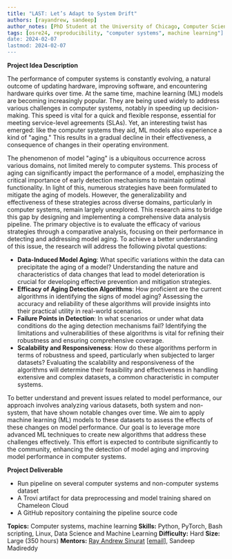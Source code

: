 ```yaml
---
title: "LAST: Let’s Adapt to System Drift"
authors: [rayandrew, sandeep]
author_notes: [PhD Student at the University of Chicago, Computer Scientist at the University of Chicago]
tags: [osre24, reproducibility, "computer systems", machine learning"]
date: 2024-02-07
lastmod: 2024-02-07
---
```


**Project Idea Description**

The performance of computer systems is constantly evolving, a natural outcome of updating hardware, improving software, and encountering hardware quirks over time. At the same time, machine learning (ML) models are becoming increasingly popular. They are being used widely to address various challenges in computer systems, notably in speeding up decision-making. This speed is vital for a quick and flexible response, essential for meeting service-level agreements (SLAs). Yet, an interesting twist has emerged: like the computer systems they aid, ML models also experience a kind of "aging." This results in a gradual decline in their effectiveness, a consequence of changes in their operating environment.

The phenomenon of model "aging" is a ubiquitous occurrence across various domains, not limited merely to computer systems. This process of aging can significantly impact the performance of a model, emphasizing the critical importance of early detection mechanisms to maintain optimal functionality. In light of this, numerous strategies have been formulated to mitigate the aging of models. However, the generalizability and effectiveness of these strategies across diverse domains, particularly in computer systems, remain largely unexplored. This research aims to bridge this gap by designing and implementing a comprehensive data analysis pipeline. The primary objective is to evaluate the efficacy of various strategies through a comparative analysis, focusing on their performance in detecting and addressing model aging. To achieve a better understanding of this issue, the research will address the following pivotal questions:

- **Data-Induced Model Aging**: What specific variations within the data can precipitate the aging of a model? Understanding the nature and characteristics of data changes that lead to model deterioration is crucial for developing effective prevention and mitigation strategies.
- **Efficacy of Aging Detection Algorithms**: How proficient are the current algorithms in identifying the signs of model aging? Assessing the accuracy and reliability of these algorithms will provide insights into their practical utility in real-world scenarios.
- **Failure Points in Detection**: In what scenarios or under what data conditions do the aging detection mechanisms fail? Identifying the limitations and vulnerabilities of these algorithms is vital for refining their robustness and ensuring comprehensive coverage.
- **Scalability and Responsiveness**: How do these algorithms perform in terms of robustness and speed, particularly when subjected to larger datasets? Evaluating the scalability and responsiveness of the algorithms will determine their feasibility and effectiveness in handling extensive and complex datasets, a common characteristic in computer systems.

To better understand and prevent issues related to model performance, our approach involves analyzing various datasets, both system and non-system, that have shown notable changes over time. We aim to apply machine learning (ML) models to these datasets to assess the effects of these changes on model performance. Our goal is to leverage more advanced ML techniques to create new algorithms that address these challenges effectively. This effort is expected to contribute significantly to the community, enhancing the detection of model aging and improving model performance in computer systems.

**Project Deliverable**
- Run pipeline on several computer systems and non-computer systems dataset
- A Trovi artifact for data preprocessing and model training shared on Chameleon Cloud
- A GitHub repository containing the pipeline source code

**Topics:** Computer systems, machine learning
**Skills:** Python, PyTorch, Bash scripting, Linux, Data Science and Machine Learning
**Difficulty:** Hard
**Size:** Large (350 hours)
**Mentors:** [Ray Andrew Sinurat](https://rayandrew.me) [[email](mailto:rayandrew@uchicago.edu)], Sandeep Madireddy

